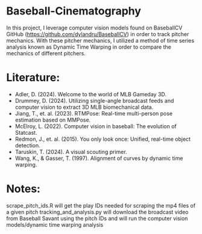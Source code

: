 # Baseball-Cinematography
In this project, I leverage computer vision models found on BaseballCV GitHub (https://github.com/dylandru/BaseballCV) in order to track pitcher mechanics. With these pitcher mechanics, I utilized a method of time series analysis known as Dynamic Time Warping in order to compare the mechanics of different pitchers.

# Literature:
- Adler, D. (2024). Welcome to the world of MLB Gameday 3D.​
- Drummey, D. (2024). Utilizing single-angle broadcast feeds and computer vision to extract 3D MLB biomechanical data.​
- Jiang, T., et. al. (2023). RTMPose: Real-time multi-person pose estimation based on MMPose.​
- McElroy, L. (2022). Computer vision in baseball: The evolution of Statcast.​
- Redmon, J., et. al. (2015). You only look once: Unified, real-time object detection.​
- Taruskin, T. (2024). A visual scouting primer.​
- Wang, K., & Gasser, T. (1997). Alignment of curves by dynamic time warping.

# Notes:
scrape_pitch_ids.R will get the play IDs needed for scraping the mp4 files of a given pitch
tracking_and_analysis.py will download the broadcast video from Baseball Savant using the pitch IDs and will run the computer vision models/dynamic time warping analysis
